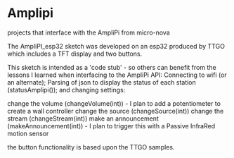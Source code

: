 # Amplipi
projects that interface with the AmpliPi  from micro-nova

The AmpliPI_esp32  sketch was developed on an esp32 produced by TTGO  which includes a TFT display and two buttons.

This sketch is intended as a 'code stub' - so others can benefit from the lessons I learned when interfacing to the AmpliPi  API:
  Connecting to wifi (or an alternate);   Parsing of json to display the status of each station (statusAmplipi()); and changing settings:
  
  change the volume  (changeVolume(int))  - I plan to add a potentiometer to create a wall controller
  change the source  (changeSource(int))
  change the stream  (changeStream(int))
  make an announcement (makeAnnouncement(int)) - I plan to trigger this with a Passive InfraRed motion sensor
  
  the button functionality is based upon the TTGO  samples. 

